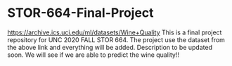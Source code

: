# STOR-664-Final-Project
https://archive.ics.uci.edu/ml/datasets/Wine+Quality
This is a final project repository for UNC 2020 FALL STOR 664.
The project use the dataset from the above link and everything will be added.
Description to be updated soon.
We will see if we are able to predict the wine quality!!
